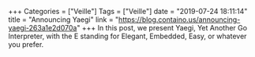 +++
Categories = ["Veille"]
Tags = ["Veille"]
date = "2019-07-24 18:11:14"
title = "Announcing Yaegi"
link = "https://blog.containo.us/announcing-yaegi-263a1e2d070a"
+++
In this post, we present Yaegi, Yet Another Go Interpreter, with the E standing for Elegant, Embedded, Easy, or whatever you prefer.
